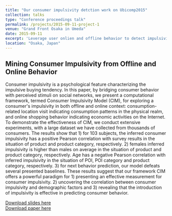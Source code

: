 ```yaml
---
title: "Our consumer impulsivity detction work on Ubicomp2015"
collection: talks
type: "Conference proceedings talk"
permalink: /projects/2015-09-11-project-1
venue: "Grand Front Osaka in Umeda"
date: 2015-09-11
excerpt: 'Leverage user onlien and offline behavior to detect impulsivity personality'
location: "Osaka, Japan"
---
```


## Mining Consumer Impulsivity from Offline and Online Behavior

Consumer impulsivity is a psychological feature characterizing
the impulsive buying tendency. In this paper, by bridging
consumer behavior with perceived stimuli on social networks,
we present a computational framework, termed Consumer
Impulsivity Model (CIM), for exploring a consumer's impulsivity in both offline and online context: consumption-related location visit indicating consumption patterns in the physical realm, and online shopping behavior indicating economic activities on the Internet. To demonstrate the effectiveness of CIM, we conduct extensive experiments, with a large dataset we have collected from thousands of consumers. The results show that 1) for 103 subjects, the inferred consumer impulsivity has a positive Pearson correlation with survey results in the situation of product and product category, respectively. 2) females inferred impulsivity is higher than males on average in the situation of product and product category, respectively. Age has a negative Pearson correlation with inferred impulsivity in the situation of POI, POI category and product category, respectively. 3) for next behavior prediction, our model defeats several presented baselines. These results suggest that our framework CIM offers a powerful paradigm for 1) presenting an effective measurement for consumer impulsivity.
2) uncovering the correlation between consumer impulsivity
and demographic factors and 3) revealing that the introduction
of impulsivity is effective in predicting consumer behavior.


[Download slides here](https://zhfzhmsra.github.io/files/kdd2016/ubicomp2015/Impulsivity_ubicomp2015.pptx)<br />
[Download paper here](https://zhfzhmsra.github.io/files/ubicomp2015/p1281-zhang.pdf)



